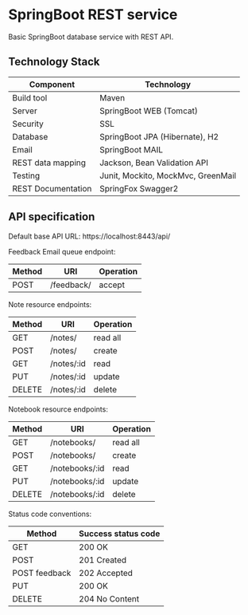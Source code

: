 # SpringBoot REST service

Basic SpringBoot database service with REST API.

## Technology Stack
Component         | Technology
---               | ---
Build tool        | Maven
Server            | SpringBoot WEB (Tomcat)
Security          | SSL
Database          | SpringBoot JPA (Hibernate), H2         
Email             | SpringBoot MAIL
REST data mapping | Jackson, Bean Validation API
Testing           | Junit, Mockito, MockMvc, GreenMail
REST Documentation| SpringFox Swagger2

## API specification

Default base API URL: https://localhost:8443/api/

Feedback Email queue endpoint:
                       
Method  |URI           |Operation
---     |---           |---
POST    |/feedback/    |accept

Note resource endpoints:

Method  |URI           |Operation
---     |---           |---
GET     |/notes/       |read all
POST    |/notes/       |create
GET     |/notes/:id    |read
PUT     |/notes/:id    |update
DELETE  |/notes/:id    |delete

Notebook resource endpoints:

Method  |URI            |Operation
---     |---            |---
GET     |/notebooks/    |read all
POST    |/notebooks/    |create
GET     |/notebooks/:id |read
PUT     |/notebooks/:id |update
DELETE  |/notebooks/:id |delete

Status code conventions:

Method         |Success status code
---            |---
GET            |200 OK
POST           |201 Created
POST feedback  |202 Accepted
PUT            |200 OK
DELETE         |204 No Content
